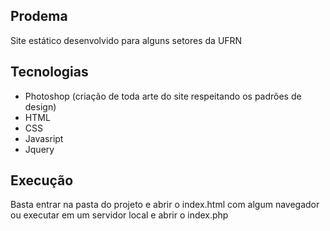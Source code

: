 ## Prodema
Site estático desenvolvido para alguns setores da UFRN

## Tecnologias
- Photoshop (criação de toda arte do site respeitando os padrões de design)
- HTML
- CSS
- Javasript
- Jquery

## Execução
Basta entrar na pasta do projeto e abrir o index.html com algum navegador ou executar em um servidor local e abrir o index.php
